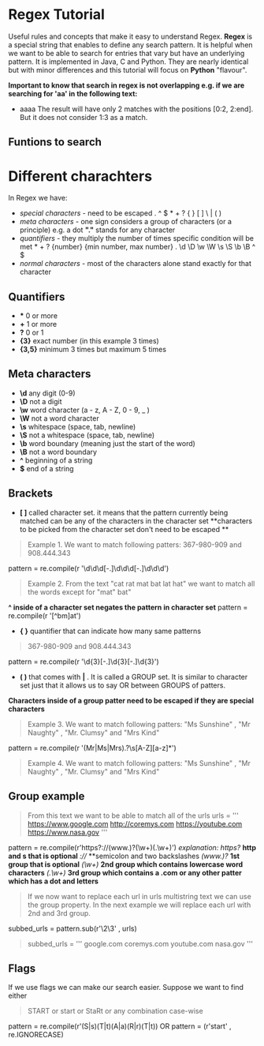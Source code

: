# Regex Tutorial

Useful rules and concepts that make it easy to understand Regex. 
**Regex** is a special string that enables to define any search pattern. It is helpful when we want to be able to search for entries that vary but have an underlying pattern. It is implemented in Java, C and Python. They are nearly identical but with minor differences and this tutorial will focus on **Python** "flavour". 

**Important to know that search in regex is not overlapping e.g. if we are searching for 'aa' in the following text:**
- aaaa
The result will have only 2 matches with the positions [0:2, 2:end].
But it does not consider 1:3 as a match. 

## Funtions to search


# Different charachters

In Regex we have: 
- *special characters*  - need to be escaped
.	^	$	*	+	?	{	}	[	]	\	|	(	)
- *meta characters* - one sign considers a group of characters (or a principle) e.g. a dot **"."** stands for any character
- *quantifiers* - they multiply the number of times specific condition will be met
\* + ?  {number} {min number, max number}
	. \d \D \w	\W \s \S \b \B ^ $
- *normal characters* - most of the characters alone stand exactly for that character 

## Quantifiers

- **\*** 0 or more
- **+**  1 or more
- **?** 0 or 1
- **{3}** exact number (in this example 3 times)
- **{3,5}** minimum 3 times but maximum 5 times

## Meta characters 

- **\d** any digit (0-9)
- **\D** not a digit
- **\w** word character (a - z, A - Z, 0 - 9, _ )
- **\W** not a word character
- **\s** whitespace (space, tab, newline)
- **\S** not a whitespace (space, tab, newline)
- **\b** word boundary (meaning just the start of the word)
- **\B** not a word boundary
- **^** beginning of a string
- **$** end of a string

## Brackets

- **[ ]** called character set. it means that the pattern currently being matched can be any of the characters in the character set
**characters to be picked from the character set don't need to be escaped **
>Example 1.  We want to match following patters:
> 367-980-909 and 908.444.343 

pattern = re.compile(r '\d\d\d[-.]\d\d\d[-.]\d\d\d')

>Example 2.  From the text "cat rat mat bat lat hat" we want to match all the words except for "mat" bat"

**^ inside of a character set negates the pattern in character set**
pattern  = re.compile(r '[^bm]at')



- **{ }** quantifier that can indicate how many same patterns
> 367-980-909 and 908.444.343

pattern = re.compile(r '\d{3}[-.]\d{3}[-.]\d{3}')

- **( )** that comes with **|** . It is called a GROUP set. It is similar to character set just that it allows us to say OR between GROUPS of patters. 

**Characters inside of a group patter need to be escaped if they are special characters**

>Example 3.  We want to match following patters:
>"Ms Sunshine" , "Mr Naughty" , "Mr. Clumsy" and "Mrs Kind"

pattern = re.compile(r '(Mr|Ms|Mrs)\.?\s[A-Z][a-z]*')

>Example 4.  We want to match following patters:
>"Ms Sunshine" , "Mr Naughty" , "Mr. Clumsy" and "Mrs Kind"

## Group example

>From this text we want to be able to match all of the urls
>urls = '''
 https://www.google.com
 http://coremys.com
 https://youtube.com
 https://www.nasa.gov
 '''

pattern = re.compile(r'https?://(www\.)?(\w+)(\.\w+)')
*explanation:*
*https?*  **http and s that is optional**
*://*  **semicolon and two backslashes
*(www.)?* **1st group that is optional**
*(\w+)* **2nd group which contains lowercase word characters**
*(\.\w+)* **3rd group which contains a .com or any other patter which has a dot and letters**

>If we now want to replace each url in urls multistring text we can use the group property. In the next example we will replace each url with 2nd and 3rd group.

subbed_urls = pattern.sub(r'\2\3' , urls)

>subbed_urls = '''
 google.com
 coremys.com
youtube.com
nasa.gov
 '''

## Flags

If we use flags we can make our search easier. Suppose we want to find either
>START or start or StaRt or any combination case-wise

pattern  = re.compile(r'(S|s)(T|t)(A|a)(R|r)(T|t))
 OR
 pattern = (r'start' , re.IGNORECASE)
